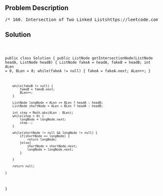 <!--
<style>
  body { font-family: Arial, sans-serif; }
  .container { max-width: 700px; margin: 0 auto; padding: 10px; }
  .comment-block { background-color: #f9f9f9; padding: 10px; border-left: 5px solid #ccc; overflow-wrap: break-word; white-space: pre-wrap; }
  .code-block { background-color: #f4f4f4; padding: 10px; border: 1px solid #ddd; overflow-wrap: break-word; white-space: pre-wrap; }
</style>
-->

<div class='container'>
<h2>Problem Description</h2>
<div class='comment-block'>
<pre>
/* 160. Intersection of Two Linked Listshttps://leetcode.com/problems/intersection-of-two-linked-lists/Given the heads of two singly linked-lists headA and headB, return the nodeat which the two lists intersect.If the two linked lists have no intersection at all, return null.For example, the following two linked lists begin to intersect at node c1:The test cases are generated such that there are no cycles anywhere in theentire linked structure.Note that the linked lists must retain their original structure after thefunction returns.Custom Judge:The inputs to the judge are given as follows (your program is not giventhese inputs):intersectVal - The value of the node where the intersection occurs. This is0 if there is no intersected node.listA - The first linked list.listB - The second linked list.skipA - The number of nodes to skip ahead in listA (starting from the head)to get to the intersected node.skipB - The number of nodes to skip ahead in listB (starting from the head)to get to the intersected node.The judge will then create the linked structure based on these inputs andpass the two heads, headA and headB to your program.If you correctly return the intersected node, then your solution will beaccepted.Example 1:Input: intersectVal = 8, listA = [4,1,8,4,5], listB = [5,6,1,8,4,5], skipA= 2, skipB = 3Output: Intersected at '8'Explanation: The intersected node's value is 8 (note that this must not be0 if the two lists intersect).From the head of A, it reads as [4,1,8,4,5]. From the head of B, it readsas [5,6,1,8,4,5].There are 2 nodes before the intersected node in A;There are 3 nodes before the intersected node in B.Example 2:Input: intersectVal = 2, listA = [1,9,1,2,4], listB = [3,2,4], skipA = 3,skipB = 1Output: Intersected at '2'Explanation: The intersected node's value is 2 (note that this must not be0 if the two lists intersect).From the head of A, it reads as [1,9,1,2,4]. From the head of B, it readsas [3,2,4].There are 3 nodes before the intersected node in A; There are 1 node beforethe intersected node in B.Example 3:Input: intersectVal = 0, listA = [2,6,4], listB = [1,5], skipA = 3, skipB =2Output: No intersectionExplanation: From the head of A, it reads as [2,6,4]. From the head of B,it reads as [1,5].Since the two lists do not intersect, intersectVal must be 0, while skipAand skipB can be arbitrary values.Explanation: The two lists do not intersect, so return null.Constraints:The number of nodes of listA is in the m.The number of nodes of listB is in the n.0 <= m, n <= 3 * 1041 <= Node.val <= 1050 <= skipA <= m0 <= skipB <= nintersectVal is 0 if listA and listB do not intersect.intersectVal == listA[skipA] == listB[skipB] if listA and listB intersect.Follow up: Could you write a solution that runs in O(n) time and use onlyO(1) memory?*//** * Definition for singly-linked list. * public class ListNode { *     int val; *     ListNode next; *     ListNode(int x) { *         val = x; *         next = null; *     } * } */</pre>
</div>

<h2>Solution</h2>
<div class='code-block'>
<pre><code class='language-java'>

public class Solution {
    public ListNode getIntersectionNode(ListNode headA, ListNode headB) {
        ListNode fakeA = headA, fakeB = headB;
        int ALen = 0, BLen = 0;
        while(fakeA != null) {
            fakeA = fakeA.next;
            ALen++;
        }
        
        while(fakeB != null) {
            fakeB = fakeB.next;
            BLen++;
        }
        
        ListNode longNode = ALen >= BLen ? headA : headB;
        ListNode shortNode = ALen < BLen ? headA : headB;
        
        int step = Math.abs(ALen - BLen);
        while(step > 0) {
            longNode = longNode.next;
            step--;
        }
        
        while(shortNode != null && longNode != null) {
            if(shortNode == longNode) {
                return longNode;
            }else{
                shortNode = shortNode.next;
                longNode = longNode.next;
            }
            
        }
        
        return null;
       
    }
}</code></pre>
</div>
</div>
